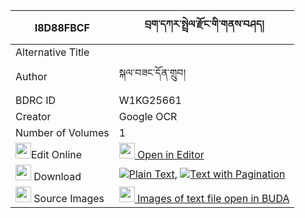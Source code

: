 |I8D88FBCF|བྲག་དཀར་སྤྲེལ་རྫོང་གི་གནས་བཤད། 
| --- | --- 
|Alternative Title |
|Author| སྐལ་བཟང་དོན་གྲུབ།
|BDRC ID | W1KG25661
|Creator | Google OCR
|Number of Volumes| 1
|<img width="25" src="https://img.icons8.com/color/25/000000/edit-property.png">Edit Online| [<img width="25" src="https://avatars.githubusercontent.com/u/45091458?s=200&v=4"> Open in Editor](http://editor.openpecha.org/I8D88FBCF)
|<img width="25" src="https://img.icons8.com/fluent/48/000000/download-2.png"/>  Download | [![](https://img.icons8.com/color/20/000000/txt.png)Plain Text](https://github.com/Openpecha/I8D88FBCF/releases/download/v2/drakkar_trel_dzong_gi_neshe_plain_I8D88FBCF.zip), [![](https://img.icons8.com/color/20/000000/txt.png)Text with Pagination](https://github.com/Openpecha/I8D88FBCF/releases/download/v2/drakkar_trel_dzong_gi_neshe_pages_I8D88FBCF.zip)
|<img width="25" src="https://img.icons8.com/plasticine/100/000000/pictures-folder.png"/>  Source Images | [<img width="25" src="https://library.bdrc.io/icons/BUDA-small.svg"> Images of text file open in BUDA](https://library.bdrc.io/show/bdr:W1KG25661)